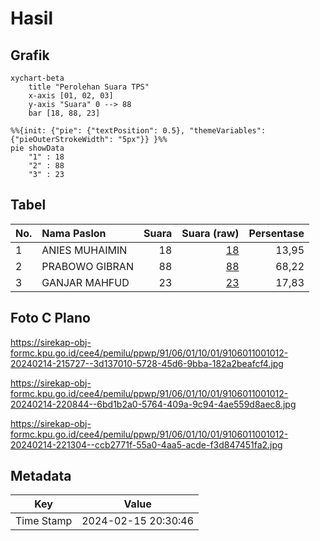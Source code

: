 # Hasil

## Grafik

```mermaid
xychart-beta
    title "Perolehan Suara TPS"
    x-axis [01, 02, 03]
    y-axis "Suara" 0 --> 88
    bar [18, 88, 23]
```

```mermaid
%%{init: {"pie": {"textPosition": 0.5}, "themeVariables": {"pieOuterStrokeWidth": "5px"}} }%%
pie showData
    "1" : 18
    "2" : 88
    "3" : 23
```

## Tabel

| No. | Nama Paslon    | Suara | Suara (raw) | Persentase |
|:--- |:-------------- | -----:| -----------:| ----------:|
| 1   | ANIES MUHAIMIN | 18    | [18][p-1]   | 13,95      |
| 2   | PRABOWO GIBRAN | 88    | [88][p-2]   | 68,22      |
| 3   | GANJAR MAHFUD  | 23    | [23][p-3]   | 17,83      |


[p-1]: https://github.com/gigit-pemilu/pemilu-2024-91-papua/blob/main/pilpres/hitung-suara/sub/91-papua/sub/06-biak-numfor/sub/01-biak-kota/sub/1001-sorido/sub/012-tps/sub/paslon-1.txt
[p-2]: https://github.com/gigit-pemilu/pemilu-2024-91-papua/blob/main/pilpres/hitung-suara/sub/91-papua/sub/06-biak-numfor/sub/01-biak-kota/sub/1001-sorido/sub/012-tps/sub/paslon-2.txt
[p-3]: https://github.com/gigit-pemilu/pemilu-2024-91-papua/blob/main/pilpres/hitung-suara/sub/91-papua/sub/06-biak-numfor/sub/01-biak-kota/sub/1001-sorido/sub/012-tps/sub/paslon-3.txt

## Foto C Plano

https://sirekap-obj-formc.kpu.go.id/cee4/pemilu/ppwp/91/06/01/10/01/9106011001012-20240214-215727--3d137010-5728-45d6-9bba-182a2beafcf4.jpg

https://sirekap-obj-formc.kpu.go.id/cee4/pemilu/ppwp/91/06/01/10/01/9106011001012-20240214-220844--6bd1b2a0-5764-409a-9c94-4ae559d8aec8.jpg

https://sirekap-obj-formc.kpu.go.id/cee4/pemilu/ppwp/91/06/01/10/01/9106011001012-20240214-221304--ccb2771f-55a0-4aa5-acde-f3d847451fa2.jpg


## Metadata

| Key        | Value               |
| ---------- | ------------------- |
| Time Stamp | 2024-02-15 20:30:46 |



